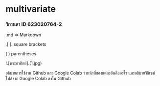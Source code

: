 # multivariate

### วิกานดา ID 623020764-2

.md => Markdown

.[ ]. square brackets

(  )  parentheses

!.[พระอาทิตย์].(1.jpg)


อธิบายการใช้งาน Github และ Google Colab ว่าหน้าที่ของแต่ละอันคืออะไร และอธิบายวิธีเซฟไฟล์จาก Google Colab ลงใน Github
